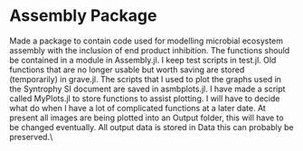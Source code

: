 # Assembly Package
Made a package to contain code used for modelling microbial ecosystem assembly with the inclusion of end product inhibition.
The functions should be contained in a module in Assembly.jl.
I keep test scripts in test.jl.
Old functions that are no longer usable but worth saving are stored (temporarily) in grave.jl.
The scripts that I used to plot the graphs used in the Syntrophy SI document are saved in asmbplots.jl.
I have made a script called MyPlots.jl to store functions to assist plotting.
I will have to decide what do when I have a lot of complicated functions at a later date.
At present all images are being plotted into an Output folder, this will have to be changed eventually.
All output data is stored in Data this can probably be preserved.\

